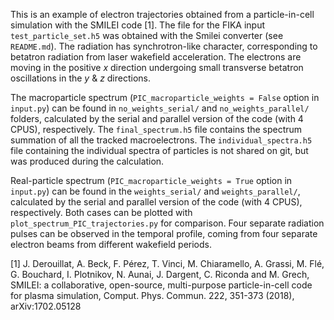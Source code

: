This is an example of electron trajectories obtained from a particle-in-cell simulation with the SMILEI code [1]. The file for the FIKA input `test_particle_set.h5` was obtained with the Smilei converter (see `README.md`). The radiation has synchrotron-like character, corresponding to betatron radiation from laser wakefield acceleration. The electrons are moving in the positive $x$ direction undergoing small transverse betatron oscillations in the $y$ & $z$ directions.

The macroparticle spectrum (`PIC_macroparticle_weights = False` option in `input.py`) can be found in `no_weights_serial/` and `no_weights_parallel/` folders, calculated by the serial and parallel version of the code (with 4 CPUS), respectively.  The `final_spectrum.h5` file contains the spectrum summation of all the tracked macroelectrons. The `individual_spectra.h5` file containing the individual spectra of particles is not shared on git, but was produced during the calculation.

Real-particle spectrum (`PIC_macroparticle_weights = True` option in `input.py`) can be found in the `weights_serial/` and `weights_parallel/`, calculated by the serial and parallel version of the code (with 4 CPUS), respectively. Both cases can be plotted with `plot_spectrum_PIC_trajectories.py` for comparison. Four separate radiation pulses can be observed in the temporal profile, coming from four separate electron beams from different wakefield periods.

[1] J. Derouillat, A. Beck, F. Pérez, T. Vinci, M. Chiaramello, A. Grassi, M. Flé, G. Bouchard, I. Plotnikov, N. Aunai, J. Dargent, C. Riconda and M. Grech, SMILEI: a collaborative, open-source, multi-purpose particle-in-cell code for plasma simulation, Comput. Phys. Commun. 222, 351-373 (2018), arXiv:1702.05128
